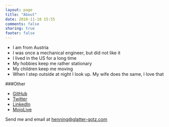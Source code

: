 ```yaml
---
layout: page
title: "About"
date: 2010-11-10 15:55
comments: false
sharing: true
footer: false
---
```

* I am from Austria
* I was once a mechanical engineer, but did not like it
* I lived in the US for a long time
* My hobbies keep me rather stationary
* My children keep me moving
* When I step outside at night I look up. My wife does the same, I love that

###Other

* [GitHub](https://github.com/hglattergotz)
* [Twitter](https://twitter.com/hglattergotz)
* [LinkedIn](https://www.linkedin.com/in/hglattergotz)
* [MojoLive](http://mojolive.com/profile/hglattergotz)


Send me and email at [henning@glatter-gotz.com](mailto:henning@glatter-gotz.com)
